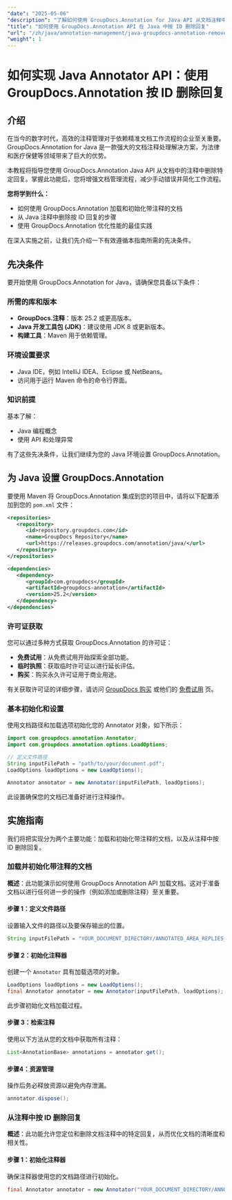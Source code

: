```yaml
---
"date": "2025-05-06"
"description": "了解如何使用 GroupDocs.Annotation for Java API 从文档注释中移除回复。本分步指南将帮助您提升文档管理能力。"
"title": "如何使用 GroupDocs.Annotation API 在 Java 中按 ID 删除回复"
"url": "/zh/java/annotation-management/java-groupdocs-annotation-remove-replies-by-id/"
"weight": 1
---
```


# 如何实现 Java Annotator API：使用 GroupDocs.Annotation 按 ID 删除回复

## 介绍

在当今的数字时代，高效的注释管理对于依赖精准文档工作流程的企业至关重要。GroupDocs.Annotation for Java 是一款强大的文档注释处理解决方案，为法律和医疗保健等领域带来了巨大的优势。

本教程将指导您使用 GroupDocs.Annotation Java API 从文档中的注释中删除特定回复。掌握此功能后，您将增强文档管理流程，减少手动错误并简化工作流程。

**您将学到什么：**
- 如何使用 GroupDocs.Annotation 加载和初始化带注释的文档
- 从 Java 注释中删除按 ID 回复的步骤
- 使用 GroupDocs.Annotation 优化性能的最佳实践

在深入实施之前，让我们先介绍一下有效遵循本指南所需的先决条件。

## 先决条件

要开始使用 GroupDocs.Annotation for Java，请确保您具备以下条件：

### 所需的库和版本
- **GroupDocs.注释**：版本 25.2 或更高版本。
- **Java 开发工具包 (JDK)**：建议使用 JDK 8 或更新版本。
- **构建工具**：Maven 用于依赖管理。

### 环境设置要求
- Java IDE，例如 IntelliJ IDEA、Eclipse 或 NetBeans。
- 访问用于运行 Maven 命令的命令行界面。

### 知识前提
基本了解：
- Java 编程概念
- 使用 API 和处理异常

有了这些先决条件，让我们继续为您的 Java 环境设置 GroupDocs.Annotation。

## 为 Java 设置 GroupDocs.Annotation

要使用 Maven 将 GroupDocs.Annotation 集成到您的项目中，请将以下配置添加到您的 `pom.xml` 文件：

```xml
<repositories>
   <repository>
      <id>repository.groupdocs.com</id>
      <name>GroupDocs Repository</name>
      <url>https://releases.groupdocs.com/annotation/java/</url>
   </repository>
</repositories>

<dependencies>
   <dependency>
      <groupId>com.groupdocs</groupId>
      <artifactId>groupdocs-annotation</artifactId>
      <version>25.2</version>
   </dependency>
</dependencies>
```

### 许可证获取
您可以通过多种方式获取 GroupDocs.Annotation 的许可证：
- **免费试用**：从免费试用开始探索全部功能。
- **临时执照**：获取临时许可证以进行延长评估。
- **购买**：购买永久许可证用于商业用途。

有关获取许可证的详细步骤，请访问 [GroupDocs 购买](https://purchase.groupdocs.com/buy) 或他们的 [免费试用](https://releases.groupdocs.com/annotation/java/) 页。

### 基本初始化和设置
使用文档路径和加载选项初始化您的 Annotator 对象，如下所示：

```java
import com.groupdocs.annotation.Annotator;
import com.groupdocs.annotation.options.LoadOptions;

// 定义文件路径
String inputFilePath = "path/to/your/document.pdf";
LoadOptions loadOptions = new LoadOptions();

Annotator annotator = new Annotator(inputFilePath, loadOptions);
```

此设置确保您的文档已准备好进行注释操作。

## 实施指南

我们将把实现分为两个主要功能：加载和初始化带注释的文档，以及从注释中按 ID 删除回复。

### 加载并初始化带注释的文档

**概述**：此功能演示如何使用 GroupDocs Annotation API 加载文档。这对于准备文档以进行任何进一步的操作（例如添加或删除注释）至关重要。

#### 步骤 1：定义文件路径
设置输入文件的路径以及要保存输出的位置。
```java
String inputFilePath = "YOUR_DOCUMENT_DIRECTORY/ANNOTATED_AREA_REPLIES_5";
```

#### 步骤 2：初始化注释器
创建一个 `Annotator` 具有加载选项的对象。
```java
LoadOptions loadOptions = new LoadOptions();
final Annotator annotator = new Annotator(inputFilePath, loadOptions);
```
此步骤初始化文档加载过程。

#### 步骤 3：检索注释
使用以下方法从您的文档中获取所有注释：
```java
List<AnnotationBase> annotations = annotator.get();
```

#### 步骤4：资源管理
操作后务必释放资源以避免内存泄漏。
```java
annotator.dispose();
```

### 从注释中按 ID 删除回复

**概述**：此功能允许您定位和删除文档注释中的特定回复，从而优化文档的清晰度和相关性。

#### 步骤 1：初始化注释器
确保注释器使用您的文档路径进行初始化。
```java
final Annotator annotator = new Annotator("YOUR_DOCUMENT_DIRECTORY/ANNOTATED_AREA_REPLIES_5